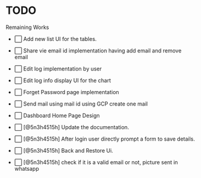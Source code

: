 # TODO

Remaining Works

- ⬜ Add new list UI for the tables.
- ⬜ Share vie email id implementation having add email and remove email
- ⬜ Edit log implementation by user
- ⬜ Edit log info display UI for the chart
- ⬜ Forget Password page implementation
- ⬜ Send mail using mail id using GCP create one mail
- ⬜ Dashboard Home Page Design

- ⬜ [@5n3h4515h] Update the documentation.
- ⬜ [@5n3h4515h] After login user directly prompt a form to save details.
- ⬜ [@5n3h4515h] Back and Restore Ui.
- ⬜ [@5n3h4515h] check if it is a valid email or not, picture sent in whatsapp
